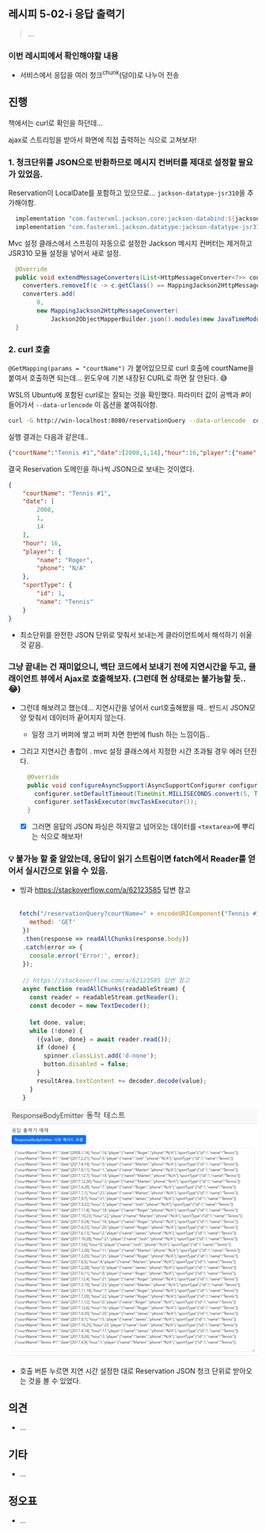 ## 레시피 5-02-i 응답 출력기

> ...
>

### 이번 레시피에서 확인해야할  내용

* 서비스에서 응답을 여러 청크<sup>chunk</sup>(덩이)로 나누어 전송

  
  
  

## 진행

책에서는 curl로 확인을 하던데...

ajax로 스트리밍을 받아서 화면에 직접 출력하는 식으로 고쳐보자!



### 1. 청크단위를 JSON으로 반환하므로 메시지 컨버터를 제대로 설정할 팔요가 있었음.

Reservation이 LocalDate를 포함하고 있으므로... `jackson-datatype-jsr310`을 추가해야함.

```groovy
  implementation "com.fasterxml.jackson.core:jackson-databind:${jacksonDatabindVersion}"
  implementation "com.fasterxml.jackson.datatype:jackson-datatype-jsr310:${jacksonVersion}"
```

Mvc 설정 클래스에서 스프링이 자동으로 설정한 Jackson 메시지 컨버터는 제거하고 JSR310 모듈 설정을 넣어서 새로 설정.

```java
  @Override
  public void extendMessageConverters(List<HttpMessageConverter<?>> converters) {
    converters.removeIf(c -> c.getClass() == MappingJackson2HttpMessageConverter.class);
    converters.add(
        0,
        new MappingJackson2HttpMessageConverter(
            Jackson2ObjectMapperBuilder.json().modules(new JavaTimeModule()).build()));
  }
```



### 2. curl 호출

`@GetMapping(params = "courtName")` 가 붙어있으므로 curl 호출에 courtName을 붙여서 호출하면 되는데...  윈도우에 기본 내장된 CURL로 하면 잘 안된다. 😅

WSL의 Ubuntu에 포함된 curl로는 잘되는 것을 확인했다. 파라미터 값이 공백과 #이 들어가서 `--data-urlencode`  이 옵션을 붙여줘야함.

```bash
curl -G http://win-localhost:8080/reservationQuery --data-urlencode  courtName='Tennis #1'
```

실행 결과는 다음과 같은데..

```json
{"courtName":"Tennis #1","date":[2008,1,14],"hour":16,"player":{"name":"Roger","phone":"N/A"},"sportType":{"id":1,"name":"Tennis"}}{"courtName":"Tennis #1","date":[2017,12,15],"hour":12,"player":{"name":"Roger","phone":"N/A"},"sportType":{"id":1,"name":"Tennis"}}{"courtName":"Tennis #1","date":[2017,8,4],"hour":14,"player":{"name":"Roger","phone":"N/A"},"sportType":{"id":1,"name":"Tennis"}}{"courtName":"Tennis #1","date":[2017,12,23],"hour":21,"player":{"name":"James","phone":"N/A"},"sportType":{"id":1,"name":"Tennis"}}{"courtName":"Tennis #1","date":[2017,12,17],"hour":18,"player":{"name":"James","phone":"N/A"},"sportType":{"id":1,"name":"Tennis"}}{"courtName":"Tennis #1","date":[2017,8,28],"hour":2,"player":{"name":"Josh","phone":"N/A"},"sportType":{"id":1,"name":"Tennis"}}{"courtName":"Tennis #1","date":[2017,8,20],"hour":22,"player":{"name":"Josh","phone":"N/A"},"sportType":{"id":1,"name":"Tennis"}}{"courtName":"Tennis #1","date":[2017,8,11],"hour":23,"player":{"name":"James","phone":"N/A"},"sportType":{"id":1,"name":"Tennis"}}{"courtName":"Tennis #1","date":[2017,5,19],"hour":14,"player":{"name":"James","phone":"N/A"},"sportType":{"id":1,"name":"Tennis"}}{"courtName":"Tennis #1","date":[2017,3,2],"hour":2,"player":{"name":"Roger","phone":"N/A"},"sportType":{"id":1,"name":"Tennis"}}{"courtName":"Tennis #1","date":[2017,5,5],"hour":6,"player":{"name":"Marten","phone":"N/A"},"sportType":{"id":1,"name":"Tennis"}}{"courtName":"Tennis #1","date":[2017,1,23],"hour":11,"player":{"name":"Roger","phone":"N/A"},"sportType":{"id":1,"name":"Tennis"}}{"courtName":"Tennis #1","date":[2017,3,18],"hour":18,"player":{"name":"James","phone":"N/A"},"sportType":{"id":1,"name":"Tennis"}}{"courtName":"Tennis #1","date":[2017,2,11],"hour":3,"player":{"name":"Marten","phone":"N/A"},"sportType":{"id":1,"name":"Tennis"}}{"courtName":"Tennis #1","date":[2017,8,27],"hour":12,"player":{"name":"Josh","phone":"N/A"},"sportType":{"id":1,"name":"Tennis"}}{"courtName":"Tennis #1","date":[2017,3,24],"hour":11,"player":{"name":"Marten","phone":"N/A"},"sportType":{"id":1,"name":"Tennis"}}{"courtName":"Tennis #1","date":[2017,12,21],"hour":7,"player":{"name":"James","phone":"N/A"},"sportType":{"id":1,"name":"Tennis"}}{"courtName":"Tennis #1","date":[2017,5,14],"hour":17,"player":{"name":"James","phone":"N/A"},"sportType":{"id":1,"name":"Tennis"}}{"courtName":"Tennis #1","date":[2017,7,20],"hour":4,"player":{"name":"James","phone":"N/A"},"sportType":{"id":1,"name":"Tennis"}}{"courtName":"Tennis #1","date":[2017,8,9],"hour":9,"player":{"name":"Roger","phone":"N/A"},"sportType":{"id":1,"name":"Tennis"}}{"courtName":"Tennis #1","date":[2017,3,22],"hour":12,"player":{"name":"Marten","phone":"N/A"},"sportType":{"id":1,"name":"Tennis"}}{"courtName":"Tennis #1","date":[2017,8,13],"hour":6,"player":{"name":"Marten","phone":"N/A"},"sportType":{"id":1,"name":"Tennis"}}{"courtName":"Tennis #1","date":[2017,9,18],"hour":13,"player":{"name":"Marten","phone":"N/A"},"sportType":{"id":1,"name":"Tennis"}}{"courtName":"Tennis #1","date":[2017,1,22],"hour":3,"player":{"name":"Marten","phone":"N/A"},"sportType":{"id":1,"name":"Tennis"}}{"courtName":"Tennis #1","date":[2017,8,27],"hour":17,"player":{"name":"Roger","phone":"N/A"},"sportType":{"id":1,"name":"Tennis"}}{"courtName":"Tennis #1","date":[2017,7,4],"hour":11,"player":{"name":"Marten","phone":"N/A"},"sportType":{"id":1,"name":"Tennis"}}{"courtName":"Tennis #1","date":[2017,6,5],"hour":7,"player":{"name":"Roger","phone":"N/A"},"sportType":{"id":1,"name":"Tennis"}}{"courtName":"Tennis #1","date":[2017,9,25],"hour":1,"player":{"name":"Josh","phone":"N/A"},"sportType":{"id":1,"name":"Tennis"}}

```

결국 Reservation 도메인을 하나씩 JSON으로 보내는 것이였다.

```json
{
	"courtName": "Tennis #1",
	"date": [
		2008,
		1,
		14
	],
	"hour": 16,
	"player": {
		"name": "Roger",
		"phone": "N/A"
	},
	"sportType": {
		"id": 1,
		"name": "Tennis"
	}
}
```

* 최소단위를 완전한 JSON 단위로 맞춰서 보내는게 클라이언트에서 해석하기 쉬울 것 같음.



### 그냥 끝내는 건 재미없으니, 백단 코드에서 보내기 전에 지연시간을 두고, 클래이언트 뷰에서 Ajax로 호출해보자. (그런데 현 상태로는 불가능할 듯.. 😂)

* 그런데 해보려고 했는데... 지연시간을 넣어서 curl호출해봤을 때.. 반드시 JSON모양 맞춰서 데이터까 끝어지지 않는다. 
  * 일정 크기 버퍼에 쌓고 버퍼 차면 한번에 flush 하는 느낌이듬..

* 그리고 지연시간 총합이 . mvc 설정 클래스에서 지정한 시간 초과될 경우 에러 던진다.

  ```java
    @Override
    public void configureAsyncSupport(AsyncSupportConfigurer configurer) {
      configurer.setDefaultTimeout(TimeUnit.MILLISECONDS.convert(5, TimeUnit.SECONDS));
      configurer.setTaskExecutor(mvcTaskExecutor());
    }
  ```

  - [x] 그러면 응답의 JSON 파싱은 하지말고 넘어오는 데이터를 `<textarea>`에 뿌리는 식으로 해보자!



### 💡 불가능 할 줄 알았는데, 응답이 읽기 스트림이면 fatch에서 Reader를  얻어서 실시간으로 읽을 수 있음.

* 빙과 https://stackoverflow.com/a/62123585 답변 참고

```javascript

   fetch("/reservationQuery?courtName=" + encodeURIComponent("Tennis #1"), {
      method: 'GET'
    })
    .then(response => readAllChunks(response.body))
    .catch(error => {
      console.error('Error:', error);
    });

    // https://stackoverflow.com/a/62123585 답변 참고
    async function readAllChunks(readableStream) {
      const reader = readableStream.getReader();
      const decoder = new TextDecoder();

      let done, value;
      while (!done) {
        ({value, done} = await reader.read());
        if (done) {
          spinner.classList.add('d-none');
          button.disabled = false;
        }
        resultArea.textContent += decoder.decode(value);
      }
    }
```

![image-20230925021018477](doc-resources/image-20230925021018477.png)

* 호출 버튼 누르면 지연 시간 설정한 대로 Reservation JSON 청크 단위로 받아오는 것을 볼 수 있었다.



## 의견

* ...

  

## 기타

* ...



## 정오표

* ...

